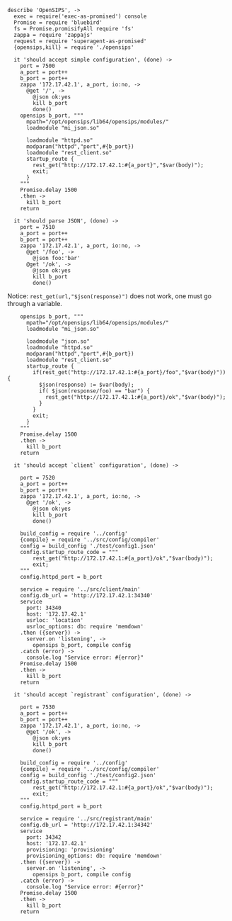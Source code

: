     describe 'OpenSIPS', ->
      exec = require('exec-as-promised') console
      Promise = require 'bluebird'
      fs = Promise.promisifyAll require 'fs'
      zappa = require 'zappajs'
      request = require 'superagent-as-promised'
      {opensips,kill} = require './opensips'

      it 'should accept simple configuration', (done) ->
        port = 7500
        a_port = port++
        b_port = port++
        zappa '172.17.42.1', a_port, io:no, ->
          @get '/', ->
            @json ok:yes
            kill b_port
            done()
        opensips b_port, """
          mpath="/opt/opensips/lib64/opensips/modules/"
          loadmodule "mi_json.so"

          loadmodule "httpd.so"
          modparam("httpd","port",#{b_port})
          loadmodule "rest_client.so"
          startup_route {
            rest_get("http://172.17.42.1:#{a_port}","$var(body)");
            exit;
          }
        """
        Promise.delay 1500
        .then ->
          kill b_port
        return

      it 'should parse JSON', (done) ->
        port = 7510
        a_port = port++
        b_port = port++
        zappa '172.17.42.1', a_port, io:no, ->
          @get '/foo', ->
            @json foo:'bar'
          @get '/ok', ->
            @json ok:yes
            kill b_port
            done()

Notice: `rest_get(url,"$json(response)")` does not work, one must go through a variable.

        opensips b_port, """
          mpath="/opt/opensips/lib64/opensips/modules/"
          loadmodule "mi_json.so"

          loadmodule "json.so"
          loadmodule "httpd.so"
          modparam("httpd","port",#{b_port})
          loadmodule "rest_client.so"
          startup_route {
            if(rest_get("http://172.17.42.1:#{a_port}/foo","$var(body)")) {
              $json(response) := $var(body);
              if( $json(response/foo) == "bar") {
                rest_get("http://172.17.42.1:#{a_port}/ok","$var(body)");
              }
            }
            exit;
          }
        """
        Promise.delay 1500
        .then ->
          kill b_port
        return

      it 'should accept `client` configuration', (done) ->

        port = 7520
        a_port = port++
        b_port = port++
        zappa '172.17.42.1', a_port, io:no, ->
          @get '/ok', ->
            @json ok:yes
            kill b_port
            done()

        build_config = require '../config'
        {compile} = require '../src/config/compiler'
        config = build_config './test/config1.json'
        config.startup_route_code = """
            rest_get("http://172.17.42.1:#{a_port}/ok","$var(body)");
            exit;
        """
        config.httpd_port = b_port

        service = require '../src/client/main'
        config.db_url = 'http://172.17.42.1:34340'
        service
          port: 34340
          host: '172.17.42.1'
          usrloc: 'location'
          usrloc_options: db: require 'memdown'
        .then ({server}) ->
          server.on 'listening', ->
            opensips b_port, compile config
        .catch (error) ->
          console.log "Service error: #{error}"
        Promise.delay 1500
        .then ->
          kill b_port
        return

      it 'should accept `registrant` configuration', (done) ->

        port = 7530
        a_port = port++
        b_port = port++
        zappa '172.17.42.1', a_port, io:no, ->
          @get '/ok', ->
            @json ok:yes
            kill b_port
            done()

        build_config = require '../config'
        {compile} = require '../src/config/compiler'
        config = build_config './test/config2.json'
        config.startup_route_code = """
            rest_get("http://172.17.42.1:#{a_port}/ok","$var(body)");
            exit;
        """
        config.httpd_port = b_port

        service = require '../src/registrant/main'
        config.db_url = 'http://172.17.42.1:34342'
        service
          port: 34342
          host: '172.17.42.1'
          provisioning: 'provisioning'
          provisioning_options: db: require 'memdown'
        .then ({server}) ->
          server.on 'listening', ->
            opensips b_port, compile config
        .catch (error) ->
          console.log "Service error: #{error}"
        Promise.delay 1500
        .then ->
          kill b_port
        return
